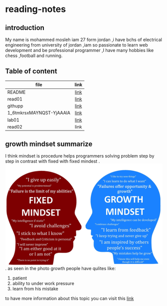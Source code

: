 # reading-notes
## introduction

My name is mohammed mosleh iam 27 form jordan ,i have bchs of electrical engineering from university of jordan  ,iam so passionate to learn web development and be professional programmer ,I have many hobbies like chess ,football and running.

## Table of content
| file   |      link      | 
|----------|:-------------:|
| README |  [link](README.md)| 
| read01 |    [link](read01.md)   |   
| githupp |  [link](githupp.png) |
|  1_6tmkrsxMAYNQST-YjAAAlA  |     [link](1_6tmkrsxMAYNQST-YjAAAlA.jpeg)      | 
| lab01  |    [link](_config.yml)     | 
| read02   |      link      | 




## growth mindset summarize
I think mindset is procedure helps programmers solving problem step by step in contrast with fixed with fixed mindest .
![fixed mind vs growth mind](1_6tmkrsxMAYNQST-YjAAAlA.jpeg).
as seen in the photo growth people have qulites like:
1. patient
2. ability to under work pressure 
3. learn from his mistake

to have more information about this topic you can visit this [link](https://www.brainpickings.org/2014/01/29/carol-dweck-mindset/)
